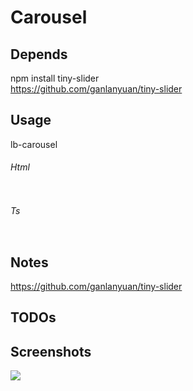 # Carousel
## Depends
npm install tiny-slider  
https://github.com/ganlanyuan/tiny-slider

## Usage 
lb-carousel   
###### Html
```

```
###### Ts
```

```
 
## Notes
https://github.com/ganlanyuan/tiny-slider   
 
## TODOs
 

## Screenshots
![](Screenshots/.png)

